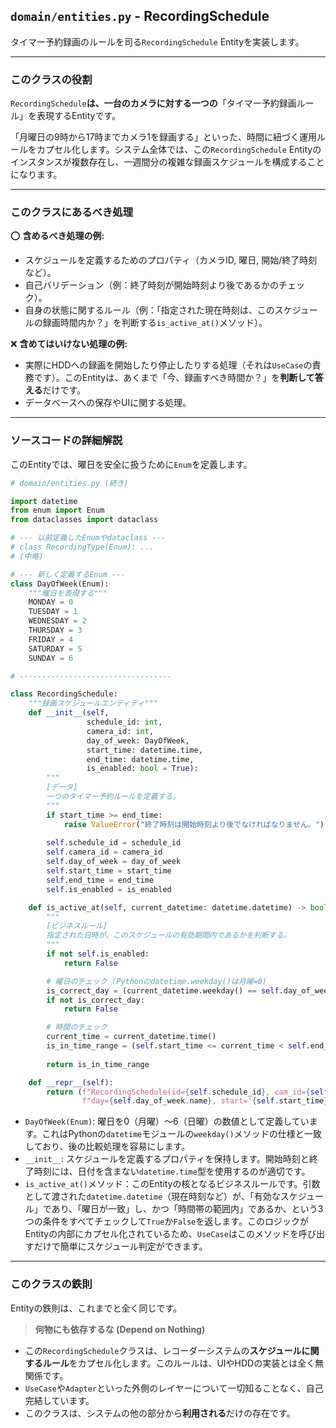 ## `domain/entities.py` - RecordingSchedule

タイマー予約録画のルールを司る`RecordingSchedule` Entityを実装します。

-----

### このクラスの役割

`RecordingSchedule`**は、一台のカメラに対する一つの**「タイマー予約録画ルール」を表現するEntityです。

「月曜日の9時から17時までカメラ1を録画する」といった、時間に紐づく運用ルールをカプセル化します。システム全体では、この`RecordingSchedule` Entityのインスタンスが複数存在し、一週間分の複雑な録画スケジュールを構成することになります。

-----

### このクラスにあるべき処理

⭕️ **含めるべき処理の例:**

  * スケジュールを定義するためのプロパティ（カメラID, 曜日, 開始/終了時刻など）。
  * 自己バリデーション（例：終了時刻が開始時刻より後であるかのチェック）。
  * 自身の状態に関するルール（例：「指定された現在時刻は、このスケジュールの録画時間内か？」を判断する`is_active_at()`メソッド）。

❌ **含めてはいけない処理の例:**

  * 実際にHDDへの録画を開始したり停止したりする処理（それは`UseCase`の責務です）。このEntityは、あくまで「今、録画すべき時間か？」を**判断して答える**だけです。
  * データベースへの保存やUIに関する処理。

-----

### ソースコードの詳細解説

このEntityでは、曜日を安全に扱うために`Enum`を定義します。

```python
# domain/entities.py (続き)

import datetime
from enum import Enum
from dataclasses import dataclass

# --- 以前定義したEnumやdataclass ---
# class RecordingType(Enum): ...
# (中略)

# --- 新しく定義するEnum ---
class DayOfWeek(Enum):
    """曜日を表現する"""
    MONDAY = 0
    TUESDAY = 1
    WEDNESDAY = 2
    THURSDAY = 3
    FRIDAY = 4
    SATURDAY = 5
    SUNDAY = 6

# ----------------------------------

class RecordingSchedule:
    """録画スケジュールエンティティ"""
    def __init__(self,
                 schedule_id: int,
                 camera_id: int,
                 day_of_week: DayOfWeek,
                 start_time: datetime.time,
                 end_time: datetime.time,
                 is_enabled: bool = True):
        """
        [データ]
        一つのタイマー予約ルールを定義する。
        """
        if start_time >= end_time:
            raise ValueError("終了時刻は開始時刻より後でなければなりません。")
        
        self.schedule_id = schedule_id
        self.camera_id = camera_id
        self.day_of_week = day_of_week
        self.start_time = start_time
        self.end_time = end_time
        self.is_enabled = is_enabled

    def is_active_at(self, current_datetime: datetime.datetime) -> bool:
        """
        [ビジネスルール]
        指定された日時が、このスケジュールの有効期間内であるかを判断する。
        """
        if not self.is_enabled:
            return False

        # 曜日のチェック (Pythonのdatetime.weekday()は月曜=0)
        is_correct_day = (current_datetime.weekday() == self.day_of_week.value)
        if not is_correct_day:
            return False

        # 時間のチェック
        current_time = current_datetime.time()
        is_in_time_range = (self.start_time <= current_time < self.end_time)
        
        return is_in_time_range

    def __repr__(self):
        return (f"RecordingSchedule(id={self.schedule_id}, cam_id={self.camera_id}, "
                f"day={self.day_of_week.name}, start='{self.start_time}', end='{self.end_time}')")
```

  * `DayOfWeek(Enum)`: 曜日を0（月曜）〜6（日曜）の数値として定義しています。これはPythonの`datetime`モジュールの`weekday()`メソッドの仕様と一致しており、後の比較処理を容易にします。
  * `__init__`: スケジュールを定義するプロパティを保持します。開始時刻と終了時刻には、日付を含まない`datetime.time`型を使用するのが適切です。
  * `is_active_at()`メソッド：このEntityの核となるビジネスルールです。引数として渡された`datetime.datetime`（現在時刻など）が、「有効なスケジュール」であり、「曜日が一致」し、かつ「時間帯の範囲内」であるか、という3つの条件をすべてチェックして`True`か`False`を返します。このロジックがEntityの内部にカプセル化されているため、`UseCase`はこのメソッドを呼び出すだけで簡単にスケジュール判定ができます。

-----

### このクラスの鉄則

Entityの鉄則は、これまでと全く同じです。

> **何物にも依存するな (Depend on Nothing)**

  * この`RecordingSchedule`クラスは、レコーダーシステムの**スケジュールに関するルール**をカプセル化します。このルールは、UIやHDDの実装とは全く無関係です。
  * `UseCase`や`Adapter`といった外側のレイヤーについて一切知ることなく、自己完結しています。
  * このクラスは、システムの他の部分から**利用される**だけの存在です。
